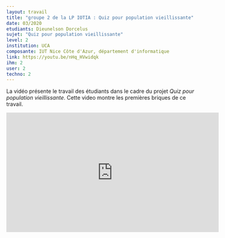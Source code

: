 ```yaml
---
layout: travail 
title: "groupe 2 de la LP IOTIA : Quiz pour population vieillissante"
date: 03/2020
etudiants: Dieunelson Dorcelus 
sujet: "Quiz pour population vieillissante"
level: 2
institution: UCA
composante: IUT Nice Côte d'Azur, département d'informatique 
link: https://youtu.be/nHq_HVwidqk
ihm: 2
user: 2
techno: 2
---
```


La vidéo présente le travail des étudiants dans le cadre du projet _Quiz pour population vieillissante_.
Cette video montre les premières briques de ce travail. 


<iframe width="560" height="315" src="https://www.youtube.com/embed/nHq_HVwidqk" frameborder="0" allow="accelerometer; autoplay; encrypted-media; gyroscope; picture-in-picture" allowfullscreen></iframe>
